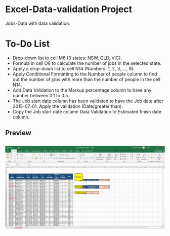 # Excel-Data-validation Project
Jobs-Data with data validation.

# To-Do List
- Drop-down list to cell M6 (3 states: NSW, QLD, VIC).
- Formula in cell O6 to calculate the number of jobs in the selected state.
- Apply a drop-down list to cell N14 (Numbers: 1, 2, 3, …, 9).
- Apply Conditional Formatting to the Number of people column to find out the number of jobs with more than the number of people in the cell N14.
- Add Data Validation to the Markup percentage column to have any number between 0.1 to 0.5. 
- The Job start date column has been validated to have the Job date after 2015-07-01. Apply the validation (Date/greater than).
- Copy the Job start date column Data Validation to Estimated finish date column.

## Preview
![screenshot](screenshot.png)
